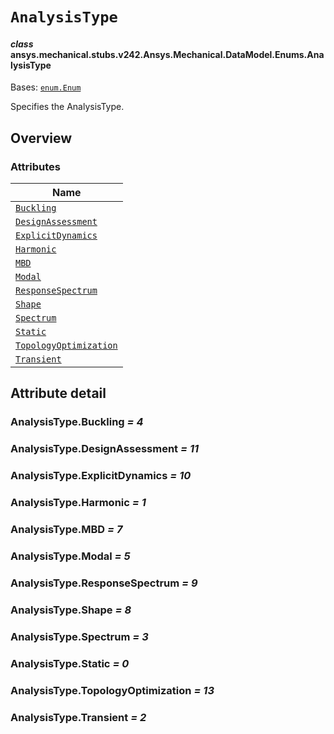 # `AnalysisType`



#### *class* ansys.mechanical.stubs.v242.Ansys.Mechanical.DataModel.Enums.AnalysisType

Bases: [`enum.Enum`](https://docs.python.org/3/library/enum.html#enum.Enum)

Specifies the AnalysisType.

<!-- !! processed by numpydoc !! -->

<a id="overview"></a>

## Overview

### Attributes

| Name |
| -------------------------------------------------------------- |
| [`Buckling`](#AnalysisType.Buckling) |
| [`DesignAssessment`](#AnalysisType.DesignAssessment) |
| [`ExplicitDynamics`](#AnalysisType.ExplicitDynamics) |
| [`Harmonic`](#AnalysisType.Harmonic) |
| [`MBD`](#AnalysisType.MBD) |
| [`Modal`](#AnalysisType.Modal) |
| [`ResponseSpectrum`](#AnalysisType.ResponseSpectrum) |
| [`Shape`](#AnalysisType.Shape) |
| [`Spectrum`](#AnalysisType.Spectrum) |
| [`Static`](#AnalysisType.Static) |
| [`TopologyOptimization`](#AnalysisType.TopologyOptimization) |
| [`Transient`](#AnalysisType.Transient) |

<a id="attribute-detail"></a>

## Attribute detail

<a id="AnalysisType.Buckling"></a>

### AnalysisType.Buckling *= 4*

<a id="AnalysisType.DesignAssessment"></a>

### AnalysisType.DesignAssessment *= 11*

<a id="AnalysisType.ExplicitDynamics"></a>

### AnalysisType.ExplicitDynamics *= 10*

<a id="AnalysisType.Harmonic"></a>

### AnalysisType.Harmonic *= 1*

<a id="AnalysisType.MBD"></a>

### AnalysisType.MBD *= 7*

<a id="AnalysisType.Modal"></a>

### AnalysisType.Modal *= 5*

<a id="AnalysisType.ResponseSpectrum"></a>

### AnalysisType.ResponseSpectrum *= 9*

<a id="AnalysisType.Shape"></a>

### AnalysisType.Shape *= 8*

<a id="AnalysisType.Spectrum"></a>

### AnalysisType.Spectrum *= 3*

<a id="AnalysisType.Static"></a>

### AnalysisType.Static *= 0*

<a id="AnalysisType.TopologyOptimization"></a>

### AnalysisType.TopologyOptimization *= 13*

<a id="AnalysisType.Transient"></a>

### AnalysisType.Transient *= 2*


